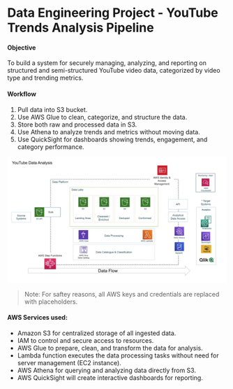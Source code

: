 # Data Engineering Project - YouTube Trends Analysis Pipeline

#### Objective
To build a system for securely managing, analyzing, and reporting on structured and semi-structured YouTube video data, categorized by video type and trending metrics.

#### Workflow

1. Pull data into S3 bucket.  
2. Use AWS Glue to clean, categorize, and structure the data.  
3. Store both raw and processed data in S3.  
4. Use Athena to analyze trends and metrics without moving data.  
5. Use QuickSight for dashboards showing trends, engagement, and category performance.

![alt text](Untitled-1.jpg)

> Note: For saftey reasons, all AWS keys and credentials are replaced with placeholders.

#### AWS Services used:

- Amazon S3 for centralized storage of all ingested data.  
- IAM to control and secure access to resources.  
- AWS Glue to prepare, clean, and transform the data for analysis.  
- Lambda function executes the data processing tasks without need for server management (EC2 instance).  
- AWS Athena for querying and analyzing data directly from S3.
- AWS QuickSight will create interactive dashboards for reporting.  
